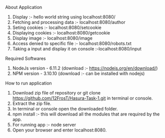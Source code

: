About Application
1. Display :- hello world string using localhost:8080/
2. Fetching and processing data :- localhost:8080/author
3. Seting cookies :- localhost:8080/setcookie
4. Displaying cookies :- localhost:8080/getcookie
5. Display image :- localhost:8080/image
6. Access denied to specific file :- localhost:8080/robots.txt
7. Taking a input and display it on console :-localhost:8080/input

Required Softwares
1. NodeJs version - 6.11.2 (download :- https://nodejs.org/en/download/)
2. NPM version - 3.10.10 (download :- can be installed with nodejs)

How to run application
1. Download zip file of repository or git clone https://github.com/12FrosT/Hasura-Task-1.git in terminal or console.
2. Extract the zip file.
3. In terminal or console open the downloaded folder.
4. npm install :- this will download all the modules that are required by the app.
5. For running app :- node server
6. Open your browser and enter localhost:8080.
